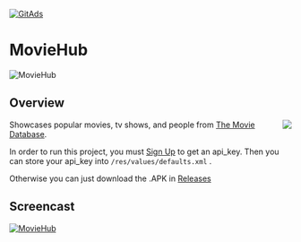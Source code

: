 
<a href="https://tracking.gitads.io/?repo=MovieHub"><img src="https://images.gitads.io/MovieHub" alt="GitAds"/></a>

# MovieHub

![MovieHub](https://raw.githubusercontent.com/lawloretienne/MovieHub/master/images/ic_launcher.png)

## Overview

<a href="https://www.themoviedb.org/documentation/api"><img src="images/the_movie_db_2.png" align="right"></a>

Showcases popular movies, tv shows, and people from <a href="https://www.themoviedb.org/documentation/api">The Movie Database</a>.

In order to run this project, you must <a href="https://www.themoviedb.org/account/signup">Sign Up</a> to get an api_key.  Then you can store your api_key into `/res/values/defaults.xml` . 

Otherwise you can just download the .APK in <a href="https://github.com/lawloretienne/MovieHub/releases">Releases</a>

## Screencast

[![MovieHub](https://raw.githubusercontent.com/lawloretienne/MovieHub/master/images/MovieHub_Screencast_2.png)](https://goo.gl/photos/o4CVd5ihs4UJBL5T7 "MovieHub")
